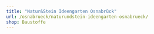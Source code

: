 ```yaml
---
title: "Natur&Stein Ideengarten Osnabrück"
url: /osnabrueck/naturundstein-ideengarten-osnabrueck/
shop: Baustoffe
---
```

